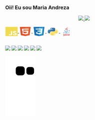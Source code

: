 ### Oii! Eu sou Maria Andreza

<!--
**mariaandrezacs/mariaandrezacs** is a ✨ _special_ ✨ repository because its `README.md` (this file) appears on your GitHub profile.

Here are some ideas to get you started:

- 🔭 I’m currently working on ...
- 🌱 I’m currently learning ...
- 👯 I’m looking to collaborate on ...
- 🤔 I’m looking for help with ...
- 💬 Ask me about ...
- 📫 How to reach me: ...
- 😄 Pronouns: ...
- ⚡ Fun fact: ...
-->

<div align="center">
<a href="https://github.com/mariaandrezacs">
    <img height="150em" src="https://github-readme-stats.vercel.app/api?username=mariaandrezacs&show_icons=true&theme=dracula&include_all_commits=true&count_private=true"/>
    <img height="150em" src="https://github-readme-stats.vercel.app/api/top-langs/?username=mariaandrezacs&layout=compact&langs_count=7&theme=dracula"/>
</div>

<div style="display: inline_block"><br>
  <img align="center" alt="Andreza-Js" height="30" width="40" src="https://raw.githubusercontent.com/devicons/devicon/master/icons/javascript/javascript-plain.svg">

 <!--
  <img align="center" alt="Andreza-React" height="30" width="40" src="https://raw.githubusercontent.com/devicons/devicon/master/icons/react/react-original.svg"> -->
    
  <img align="center" alt="Andreza-HTML" height="30" width="40" src="https://raw.githubusercontent.com/devicons/devicon/master/icons/html5/html5-original.svg">
  <img align="center" alt="Andreza-CSS" height="30" width="40" src="https://raw.githubusercontent.com/devicons/devicon/master/icons/css3/css3-original.svg">
  <img align="center" alt="Andreza-Python" height="30" width="40" src="https://raw.githubusercontent.com/devicons/devicon/master/icons/python/python-original.svg">
  <img align="center" alt="Andreza-Python" height="30" width="40" src="https://raw.githubusercontent.com/devicons/devicon/master/icons/java/java-original-wordmark.svg">

</div>
  
  ##
<div> 
  <a href="https://www.youtube.com/channel/mariandreza-teste" target="_blank"><img src="https://img.shields.io/badge/YouTube-FF0000?style=for-the-badge&logo=youtube&logoColor=white" target="_blank"></a>
  <a href="https://instagram.com/mariaandrezacs" target="_blank"><img src="https://img.shields.io/badge/-Instagram-%23E4405F?style=for-the-badge&logo=instagram&logoColor=white" target="_blank"></a>
  <a href="https://www.twitch.tv/mariaandrezacs" target="_blank"><img src="https://img.shields.io/badge/Twitch-9146FF?style=for-the-badge&logo=twitch&logoColor=white" target="_blank"></a>
  <a href="https://discord.gg/andreza#3419" target="_blank"><img src="https://img.shields.io/badge/Discord-7289DA?style=for-the-badge&logo=discord&logoColor=white" target="_blank"></a> 
  <a href="mailto:mariaandrezacs@gmail.com"><img src="https://img.shields.io/badge/-Gmail-%23333?style=for-the-badge&logo=gmail&logoColor=white" target="_blank"></a>
  <a href="https://www.linkedin.com/in/mariaandrezacs" target="_blank"><img src="https://img.shields.io/badge/-LinkedIn-%230077B5?style=for-the-badge&logo=linkedin&logoColor=white" target="_blank"></a>
  
  ![Snake animation](https://github.com/mariaandrezacs/mariaandrezacs/blob/output/github-contribution-grid-snake.svg)
</div>
